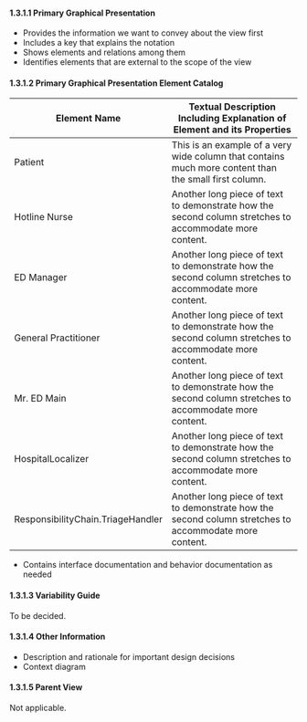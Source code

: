 #### 1.3.1.1 Primary Graphical Presentation
   - Provides the information we want to convey about the view first
   - Includes a key that explains the notation
   - Shows elements and relations among them
   - Identifies elements that are external to the scope of the view
#### 1.3.1.2 Primary Graphical Presentation Element Catalog
| Element Name | Textual Description Including Explanation of Element and its Properties                                |
|--------------|--------------------------------------------------------------------------------------------------------|
|    Patient   | This is an example of a very wide column that contains much more content than the small first column.  |
|    Hotline Nurse     | Another long piece of text to demonstrate how the second column stretches to accommodate more content. |
|    ED Manager    | Another long piece of text to demonstrate how the second column stretches to accommodate more content. |
|    General Practitioner     | Another long piece of text to demonstrate how the second column stretches to accommodate more content. |
|    Mr. ED Main     | Another long piece of text to demonstrate how the second column stretches to accommodate more content. |
|    HospitalLocalizer     | Another long piece of text to demonstrate how the second column stretches to accommodate more content. |
|    ResponsibilityChain.TriageHandler     | Another long piece of text to demonstrate how the second column stretches to accommodate more content. |



   - Contains interface documentation and behavior documentation as needed
#### 1.3.1.3 Variability Guide
To be decided.
#### 1.3.1.4 Other Information 
   - Description and rationale for important design decisions
   - Context diagram
#### 1.3.1.5 Parent View
Not applicable.
